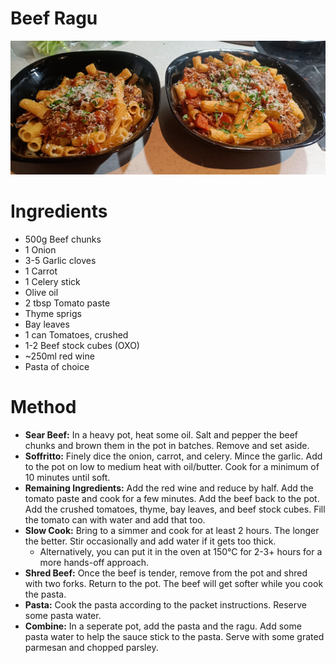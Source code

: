 # Beef Ragu

![Beef Ragu](./img/Beef-Ragu.jpg)

# Ingredients

- 500g Beef chunks
- 1 Onion
- 3-5 Garlic cloves
- 1 Carrot
- 1 Celery stick
- Olive oil
- 2 tbsp Tomato paste
- Thyme sprigs
- Bay leaves
- 1 can Tomatoes, crushed
- 1-2 Beef stock cubes (OXO)
- ~250ml red wine
- Pasta of choice

# Method

- **Sear Beef:** In a heavy pot, heat some oil. Salt and pepper the beef chunks and brown them in the pot in batches. Remove and set aside.
- **Soffritto:** Finely dice the onion, carrot, and celery. Mince the garlic. Add to the pot on low to medium heat with oil/butter. Cook for a minimum of 10 minutes until soft.
- **Remaining Ingredients:** Add the red wine and reduce by half. Add the tomato paste and cook for a few minutes. Add the beef back to the pot. Add the crushed tomatoes, thyme, bay leaves, and beef stock cubes. Fill the tomato can with water and add that too.
- **Slow Cook:** Bring to a simmer and cook for at least 2 hours. The longer the better. Stir occasionally and add water if it gets too thick.
    - Alternatively, you can put it in the oven at 150°C for 2-3+ hours for a more hands-off approach.
- **Shred Beef:** Once the beef is tender, remove from the pot and shred with two forks. Return to the pot. The beef will get softer while you cook the pasta.
- **Pasta:** Cook the pasta according to the packet instructions. Reserve some pasta water.
- **Combine:** In a seperate pot, add the pasta and the ragu. Add some pasta water to help the sauce stick to the pasta. Serve with some grated parmesan and chopped parsley.
